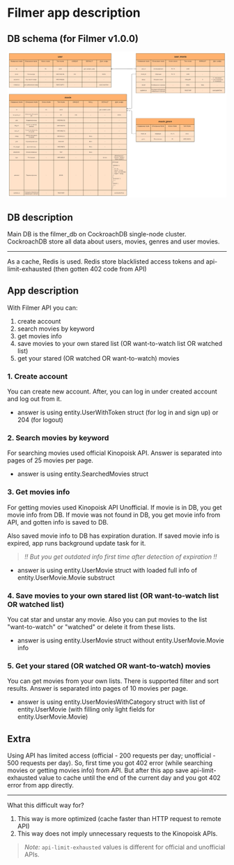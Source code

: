 # Filmer app description

## DB schema (for Filmer v1.0.0)

![db schema](./Filmer_db_schema.png)

## DB description

Main DB is the filmer_db on CockroachDB single-node cluster.
CockroachDB store all data about users, movies, genres and user movies.

---

As a cache, Redis is used.
Redis store blacklisted access tokens and api-limit-exhausted (then gotten 402 code from API)

## App description

With Filmer API you can:

1. create account
2. search movies by keyword
3. get movies info
4. save movies to your own stared list (OR want-to-watch list OR watched list)
5. get your stared (OR watched OR want-to-watch) movies

### 1. Create account

You can create new account. After, you can log in under created account and log out from it.

* answer is using entity.UserWithToken struct (for log in and sign up) or 204 (for logout)

### 2. Search movies by keyword

For searching movies used official Kinopoisk API.
Answer is separated into pages of 25 movies per page.

* answer is using entity.SearchedMovies struct

### 3. Get movies info

For getting movies used Kinopoisk API Unofficial.
If movie is in DB, you get movie info from DB.
If movie was not found in DB, you get movie info from API, and gotten info is saved to DB.

Also saved movie info to DB has expiration duration.
If saved movie info is expired, app runs background update task for it.

> _!! But you get outdated info first time after detection of expiration !!_

* answer is using entity.UserMovie struct with loaded full info of entity.UserMovie.Movie substruct

### 4. Save movies to your own stared list (OR want-to-watch list OR watched list)

You cat star and unstar any movie.
Also you can put movies to the list "want-to-watch" or "watched" or delete it from these lists.

* answer is using entity.UserMovie struct without entity.UserMovie.Movie info

### 5. Get your stared (OR watched OR want-to-watch) movies

You can get movies from your own lists.
There is supported filter and sort results.
Answer is separated into pages of 10 movies per page.

* answer is using entity.UserMoviesWithCategory struct with list of entity.UserMovie (with filling only light fields for entity.UserMovie.Movie)

## Extra

Using API has limited access (official - 200 requests per day; unofficial - 500 requests per day).
So, first time you got 402 error (while searching movies or getting movies info) from API.
But after this app save api-limit-exhausted value to cache until the end of the current day and you got 402 error from app directly.

---

What this difficult way for?

1. This way is more optimized (cache faster than HTTP request to remote API)
2. This way does not imply unnecessary requests to the Kinopoisk APIs.

> _Note:_ `api-limit-exhausted` values is different for official and unofficial APIs.
